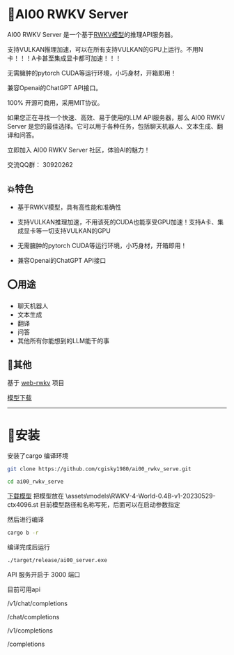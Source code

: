 # 💯AI00 RWKV Server

AI00 RWKV Server 是一个基于[RWKV模型](https://github.com/BlinkDL/ChatRWKV)的推理API服务器。

支持VULKAN推理加速，可以在所有支持VULKAN的GPU上运行。不用N卡！！！A卡甚至集成显卡都可加速！！！

无需臃肿的pytorch CUDA等运行环境，小巧身材，开箱即用！

兼容Openai的ChatGPT API接口。

100% 开源可商用，采用MIT协议。

如果您正在寻找一个快速、高效、易于使用的LLM API服务器，那么 AI00 RWKV Server 是您的最佳选择。它可以用于各种任务，包括聊天机器人、文本生成、翻译和问答。

立即加入 AI00 RWKV Server 社区，体验AI的魅力！

交流QQ群： 30920262

## 💥特色

- 基于RWKV模型，具有高性能和准确性

- 支持VULKAN推理加速，不用该死的CUDA也能享受GPU加速！支持A卡、集成显卡等一切支持VULKAN的GPU
- 无需臃肿的pytorch CUDA等运行环境，小巧身材，开箱即用！
- 兼容Openai的ChatGPT API接口

## ⭕用途

- 聊天机器人
- 文本生成
- 翻译
- 问答
- 其他所有你能想到的LLM能干的事

## 👻其他

基于 [web-rwkv](https://github.com/cryscan/web-rwkv) 项目

[模型下载](https://huggingface.co/cgisky/RWKV-safetensors-fp16)



------



# 📜**安装**

安装了cargo 编译环境

```bash
git clone https://github.com/cgisky1980/ai00_rwkv_serve.git

cd ai00_rwkv_serve
```
[下载模型](https://huggingface.co/cgisky/RWKV-safetensors-fp16)
把模型放在  \assets\models\RWKV-4-World-0.4B-v1-20230529-ctx4096.st
目前模型路径和名称写死，后面可以在启动参数指定

然后进行编译

```bash
cargo b -r
```

编译完成后运行
```bash
./target/release/ai00_server.exe
```

API 服务开启于 3000 端口

目前可用api

/v1/chat/completions

/chat/completions

/v1/completions

/completions